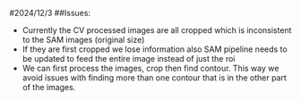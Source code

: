 #2024/12/3
##Issues:
- Currently the CV processed images are all cropped which is inconsistent to the SAM images (original size)
- If they are first cropped we lose information also SAM pipeline needs to be updated to feed the entire image instead of just the roi
- We can first process the images, crop then find contour. This way we avoid issues with finding more than one contour that is in the other part of the images.
